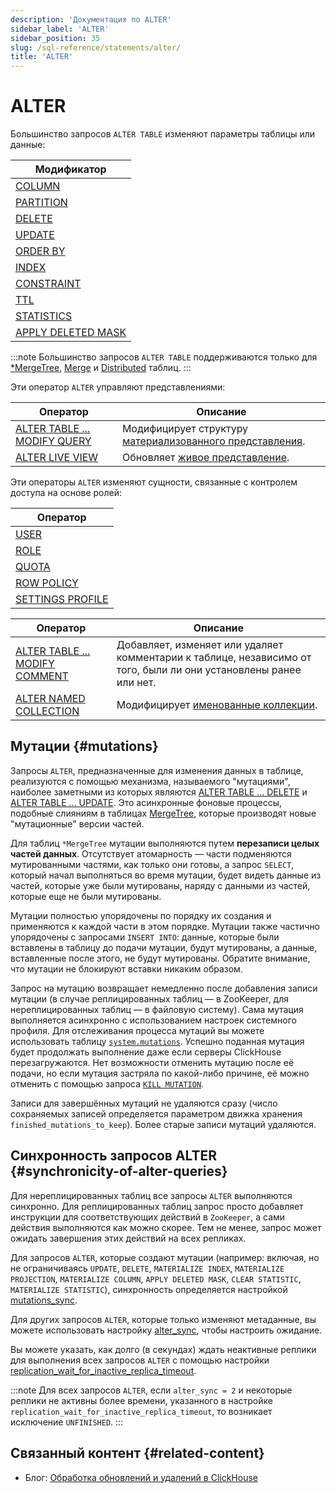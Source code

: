 ```yaml
---
description: 'Документация по ALTER'
sidebar_label: 'ALTER'
sidebar_position: 35
slug: /sql-reference/statements/alter/
title: 'ALTER'
---
```



# ALTER

Большинство запросов `ALTER TABLE` изменяют параметры таблицы или данные:

| Модификатор                                                                            |
|----------------------------------------------------------------------------------------|
| [COLUMN](/sql-reference/statements/alter/column.md)                         |
| [PARTITION](/sql-reference/statements/alter/partition.md)                   |
| [DELETE](/sql-reference/statements/alter/delete.md)                         |
| [UPDATE](/sql-reference/statements/alter/update.md)                         |
| [ORDER BY](/sql-reference/statements/alter/order-by.md)                     |
| [INDEX](/sql-reference/statements/alter/skipping-index.md)                  |
| [CONSTRAINT](/sql-reference/statements/alter/constraint.md)                 |
| [TTL](/sql-reference/statements/alter/ttl.md)                               |
| [STATISTICS](/sql-reference/statements/alter/statistics.md)                 |
| [APPLY DELETED MASK](/sql-reference/statements/alter/apply-deleted-mask.md) |

:::note
Большинство запросов `ALTER TABLE` поддерживаются только для [\*MergeTree](/engines/table-engines/mergetree-family/index.md), [Merge](/engines/table-engines/special/merge.md) и [Distributed](/engines/table-engines/special/distributed.md) таблиц.
:::

Эти оператор `ALTER` управляют представлениями:

| Оператор                                                                               | Описание                                                                                     |
|----------------------------------------------------------------------------------------|----------------------------------------------------------------------------------------------|
| [ALTER TABLE ... MODIFY QUERY](/sql-reference/statements/alter/view.md)     | Модифицирует структуру [материализованного представления](/sql-reference/statements/create/view).                                       |
| [ALTER LIVE VIEW](/sql-reference/statements/alter/view#alter-live-view-statement) | Обновляет [живое представление](/sql-reference/statements/create/view.md/#live-view).|

Эти операторы `ALTER` изменяют сущности, связанные с контролем доступа на основе ролей:

| Оператор                                                                          |
|----------------------------------------------------------------------------------|
| [USER](/sql-reference/statements/alter/user.md)                         |
| [ROLE](/sql-reference/statements/alter/role.md)                         |
| [QUOTA](/sql-reference/statements/alter/quota.md)                       |
| [ROW POLICY](/sql-reference/statements/alter/row-policy.md)             |
| [SETTINGS PROFILE](/sql-reference/statements/alter/settings-profile.md) |

| Оператор                                                                              | Описание                                                                                       |
|---------------------------------------------------------------------------------------|-----------------------------------------------------------------------------------------------|
| [ALTER TABLE ... MODIFY COMMENT](/sql-reference/statements/alter/comment.md)  | Добавляет, изменяет или удаляет комментарии к таблице, независимо от того, были ли они установлены ранее или нет. |
| [ALTER NAMED COLLECTION](/sql-reference/statements/alter/named-collection.md) | Модифицирует [именованные коллекции](/operations/named-collections.md).                   |

## Мутации {#mutations}

Запросы `ALTER`, предназначенные для изменения данных в таблице, реализуются с помощью механизма, называемого "мутациями", наиболее заметными из которых являются [ALTER TABLE ... DELETE](/sql-reference/statements/alter/delete.md) и [ALTER TABLE ... UPDATE](/sql-reference/statements/alter/update.md). Это асинхронные фоновые процессы, подобные слияниям в таблицах [MergeTree](/engines/table-engines/mergetree-family/index.md), которые производят новые "мутационные" версии частей.

Для таблиц `*MergeTree` мутации выполняются путем **перезаписи целых частей данных**. 
Отсутствует атомарность — части подменяются мутированными частями, как только они готовы, а запрос `SELECT`, который начал выполняться во время мутации, будет видеть данные из частей, которые уже были мутированы, наряду с данными из частей, которые еще не были мутированы.

Мутации полностью упорядочены по порядку их создания и применяются к каждой части в этом порядке. Мутации также частично упорядочены с запросами `INSERT INTO`: данные, которые были вставлены в таблицу до подачи мутации, будут мутированы, а данные, вставленные после этого, не будут мутированы. Обратите внимание, что мутации не блокируют вставки никаким образом.

Запрос на мутацию возвращает немедленно после добавления записи мутации (в случае реплицированных таблиц — в ZooKeeper, для нереплицированных таблиц — в файловую систему). Сама мутация выполняется асинхронно с использованием настроек системного профиля. Для отслеживания процесса мутаций вы можете использовать таблицу [`system.mutations`](/operations/system-tables/mutations). Успешно поданная мутация будет продолжать выполнение даже если серверы ClickHouse перезагружаются. Нет возможности отменить мутацию после её подачи, но если мутация застряла по какой-либо причине, её можно отменить с помощью запроса [`KILL MUTATION`](/sql-reference/statements/kill.md/#kill-mutation).

Записи для завершённых мутаций не удаляются сразу (число сохраняемых записей определяется параметром движка хранения `finished_mutations_to_keep`). Более старые записи мутаций удаляются.

## Синхронность запросов ALTER {#synchronicity-of-alter-queries}

Для нереплицированных таблиц все запросы `ALTER` выполняются синхронно. Для реплицированных таблиц запрос просто добавляет инструкции для соответствующих действий в `ZooKeeper`, а сами действия выполняются как можно скорее. Тем не менее, запрос может ожидать завершения этих действий на всех репликах.

Для запросов `ALTER`, которые создают мутации (например: включая, но не ограничиваясь `UPDATE`, `DELETE`, `MATERIALIZE INDEX`, `MATERIALIZE PROJECTION`, `MATERIALIZE COLUMN`, `APPLY DELETED MASK`, `CLEAR STATISTIC`, `MATERIALIZE STATISTIC`), синхронность определяется настройкой [mutations_sync](/operations/settings/settings.md/#mutations_sync).

Для других запросов `ALTER`, которые только изменяют метаданные, вы можете использовать настройку [alter_sync](/operations/settings/settings#alter_sync), чтобы настроить ожидание.

Вы можете указать, как долго (в секундах) ждать неактивные реплики для выполнения всех запросов `ALTER` с помощью настройки [replication_wait_for_inactive_replica_timeout](/operations/settings/settings#replication_wait_for_inactive_replica_timeout).

:::note
Для всех запросов `ALTER`, если `alter_sync = 2` и некоторые реплики не активны более времени, указанного в настройке `replication_wait_for_inactive_replica_timeout`, то возникает исключение `UNFINISHED`.
:::

## Связанный контент {#related-content}

- Блог: [Обработка обновлений и удалений в ClickHouse](https://clickhouse.com/blog/handling-updates-and-deletes-in-clickhouse)
